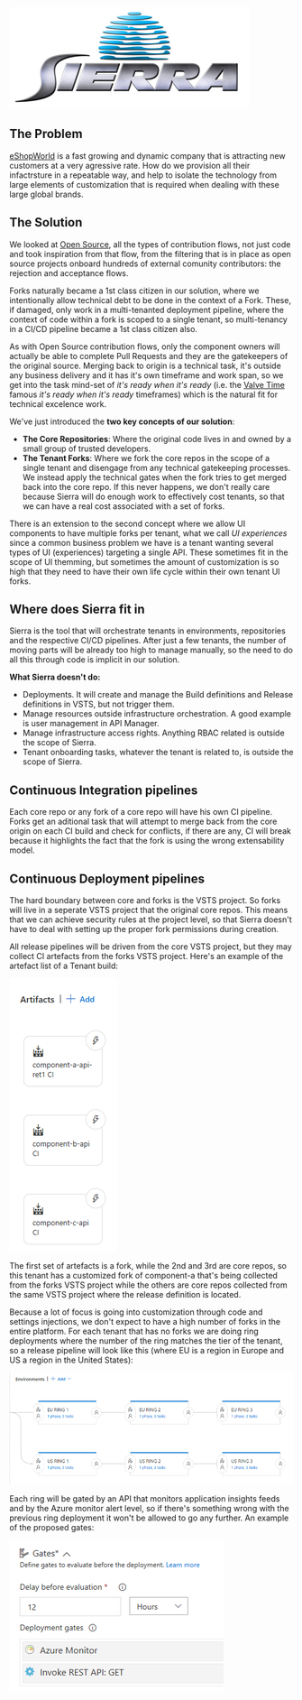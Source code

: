 ![](docs/images/sierra.png)

## The Problem

[eShopWorld](https://www.eshopworld.com/) is a fast growing and dynamic company that is attracting new customers at a very agressive rate. How do we provision all their infactrsture in a repeatable way, and help to isolate the technology from large elements of customization that is required when dealing with these large global brands.

## The Solution

We looked at [Open Source](https://opensource.guide/how-to-contribute/), all the types of contribution flows, not just code and took inspiration from that flow, from the filtering that is in place as open source projects onboard hundreds of external comunity contributors: the rejection and acceptance flows.

Forks naturally became a 1st class citizen in our solution, where we intentionally allow technical debt to be done in the context of a Fork. These, if damaged, only work in a multi-tenanted deployment pipeline, where the context of code within a fork is scoped to a single tenant, so multi-tenancy in a CI/CD pipeline became a 1st class citizen also.

As with Open Source contribution flows, only the component owners will actually be able to complete Pull Requests and they are the gatekeepers of the original source. Merging back to origin is a technical task, it's outside any business delivery and it has it's own timeframe and work span, so we get into the task mind-set of *it's ready when it's ready* (i.e. the [Valve Time](https://developer.valvesoftware.com/wiki/Valve_Time) famous *it's ready when it's ready* timeframes) which is the natural fit for technical excelence work.

We've just introduced the **two key concepts of our solution**:
- **The Core Repositories**: Where the original code lives in and owned by a small group of trusted developers.
- **The Tenant Forks**: Where we fork the core repos in the scope of a single tenant and disengage from any technical gatekeeping processes. We instead apply the technical gates when the fork tries to get merged back into the core repo. If this never happens, we don't really care because Sierra will do enough work to effectively cost tenants, so that we can have a real cost associated with a set of forks.

There is an extension to the second concept where we allow UI components to have multiple forks per tenant, what we call *UI experiences* since a common business problem we have is a tenant wanting several types of UI (experiences) targeting a single API. These sometimes fit in the scope of UI themming, but sometimes the amount of customization is so high that they need to have their own life cycle within their own tenant UI forks.

## Where does Sierra fit in

Sierra is the tool that will orchestrate tenants in environments, repositories and the respective CI/CD pipelines. After just a few tenants, the number of moving parts will be already too high to manage manually, so the need to do all this through code is implicit in our solution.

**What Sierra doesn't do:**
- Deployments. It will create and manage the Build definitions and Release definitions in VSTS, but not trigger them.
- Manage resources outside infrastructure orchestration. A good example is user management in API Manager.
- Manage infrastructure access rights. Anything RBAC related is outside the scope of Sierra.
- Tenant onboarding tasks, whatever the tenant is related to, is outside the scope of Sierra.

## Continuous Integration pipelines

Each core repo or any fork of a core repo will have his own CI pipeline. Forks get an aditional task that will attempt to merge back from the core origin on each CI build and check for conflicts, if there are any, CI will break because it highlights the fact that the fork is using the wrong extensability model.

## Continuous Deployment pipelines

The hard boundary between core and forks is the VSTS project. So forks will live in a seperate VSTS project that the original core repos. This means that we can achieve security rules at the project level, so that Sierra doesn't have to deal with setting up the proper fork permissions during creation.

All release pipelines will be driven from the core VSTS project, but they may collect CI artefacts from the forks VSTS project. Here's an example of the artefact list of a Tenant build:

![](docs/images/tenant_artefacts.png)

The first set of artefacts is a fork, while the 2nd and 3rd are core repos, so this tenant has a customized fork of component-a that's being collected from the forks VSTS project while the others are core repos collected from the same VSTS project where the release definition is located.

Because a lot of focus is going into customization through code and settings injections, we don't expect to have a high number of forks in the entire platform. For each tenant that has no forks we are doing ring deployments where the number of the ring matches the tier of the tenant, so a release pipeline will look like this (where EU is a region in Europe and US a region in the United States):

![](docs/images/rings.png)

Each ring will be gated by an API that monitors application insights feeds and by the Azure monitor alert level, so if there's something wrong with the previous ring deployment it won't be allowed to go any further. An example of the proposed gates:

![](docs/images/ring_gates.png)
